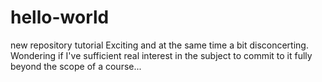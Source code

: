 # hello-world
new repository tutorial
Exciting and at the same time a bit disconcerting. Wondering if I've sufficient real interest in the subject to commit to it fully beyond the scope of a course...
